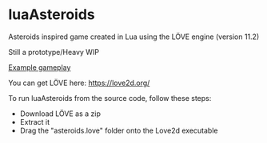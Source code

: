 # luaAsteroids
Asteroids inspired game created in Lua using the LÖVE engine (version 11.2)

Still a prototype/Heavy WIP

[Example gameplay](https://i.imgur.com/7OMnkM4.gifv)

You can get LÖVE here:
https://love2d.org/

To run luaAsteroids from the source code, follow these steps:

* Download LÖVE as a zip
* Extract it
* Drag the "asteroids.love" folder onto the Love2d executable
